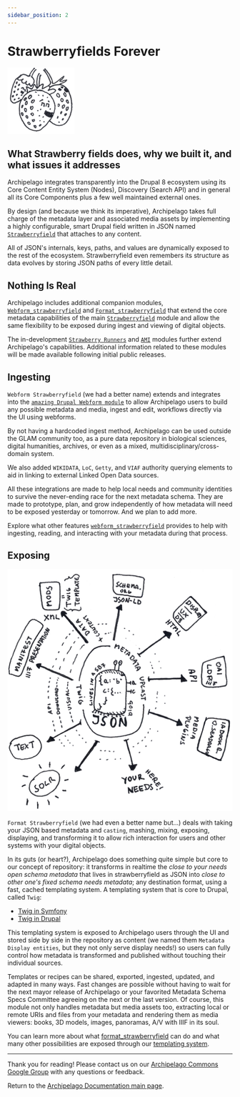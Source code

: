 ```yaml
---
sidebar_position: 2
---
```


# Strawberryfields Forever

![Strawberries](../../static/img/strawberries.png)

## What Strawberry fields does, why we built it, and what issues it addresses

Archipelago integrates transparently into the Drupal 8 ecosystem using its Core Content Entity System (Nodes), Discovery (Search API) and in general all its Core Components plus a few well maintained external ones.

By design (and because we think its imperative), Archipelago takes full charge of the metadata layer and associated media assets by implementing a highly configurable, smart Drupal field written in JSON named [`Strawberryfield`](https://github.com/esmero/strawberryfield/tree/1.0.0) that attaches to any content.

All of JSON's internals, keys, paths, and values are dynamically exposed to the rest of the ecosystem. Strawberryfield even remembers its structure as data evolves by storing JSON paths of every little detail.

## Nothing Is Real

Archipelago includes additional companion modules, [`Webform_strawberryfield`](https://github.com/esmero/webform_strawberryfield/tree/1.0.0) and [`Format_strawberryfield`](https://github.com/esmero/webform_strawberryfield/tree/1.0.0) that extend the core metadata capabilities of the main [`Strawberryfield`](https://github.com/esmero/strawberryfield/tree/1.0.0) module and allow the same flexibility to be exposed during ingest and viewing of digital objects.

The in-development [`Strawberry Runners`](https://github.com/esmero/strawberry_runners) and [`AMI`](https://github.com/esmero/ami) modules further extend Archipelago's capabilities. Additional information related to these modules will be made available following initial public releases.

## Ingesting

`Webform Strawberryfield` (we had a better name) extends and integrates into the [`amazing Drupal Webform module`](https://www.drupal.org/project/webform) to allow Archipelago users to build any possible metadata and media, ingest and edit, workflows directly via the UI using webforms.

By not having a hardcoded ingest method, Archipelago can be used outside the GLAM community too, as a pure data repository in biological sciences, digital humanities, archives, or even as a mixed, multidisciplinary/cross-domain system.

We also added `WIKIDATA`, `LoC`, `Getty`, and `VIAF` authority querying elements to aid in linking to external Linked Open Data sources.

All these integrations are made to help local needs and community identities to survive the never-ending race for the next metadata schema. They are made to prototype, plan, and grow independently of how metadata will need to be exposed yesterday or tomorrow. And we plan to add more.

Explore what other features [`webform_strawberryfield`](strawberryfield-formatters.md) provides to help with ingesting, reading, and interacting with your metadata during that process.

## Exposing

![JSONupcaststar](../../static/img/jsonupcaststar.png)

`Format Strawberryfield` (we had even a better name but...) deals with taking your JSON based metadata and `casting`, mashing, mixing, exposing, displaying, and transforming it to allow rich interaction for users and other systems with your digital objects.

In its guts (or heart?), Archipelago does something quite simple but core to our concept of repository: it transforms in realtime the _close to your needs open schema metadata_ that lives in strawberryfield as JSON into _close to other one's fixed schema needs metadata_; any destination format, using a fast, cached templating system. A templating system that is core to Drupal, called `Twig`:

- [Twig in Symfony](https://twig.symfony.com)
- [Twig in Drupal](https://www.drupal.org/docs/theming-drupal/twig-in-drupal)

This templating system is exposed to Archipelago users through the UI and stored side by side in the repository as content (we named them `Metadata Display entities`, but they not only serve display needs!) so users can fully control how metadata is transformed and published without touching their individual sources.

Templates or recipes can be shared, exported, ingested, updated, and adapted in many ways. Fast changes are possible without having to wait for the next mayor release of Archipelago or your favorited Metadata Schema Specs Committee agreeing on the next or the last version. Of course, this module not only handles metadata but media assets too, extracting local or remote URIs and files from your metadata and rendering them as media viewers: books, 3D models, images, panoramas, A/V with IIIF in its soul.

You can learn more about what [format_strawberryfield](strawberryfield-formatters.md) can do and what many other possibilities are exposed through our [templating system](metadatatwigs.md).

___

Thank you for reading! Please contact us on our [Archipelago Commons Google Group](https://groups.google.com/forum/#!forum/archipelago-commons) with any questions or feedback.

Return to the [Archipelago Documentation main page](index.md).

